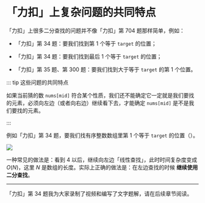 # 「力扣」上复杂问题的共同特点

「力扣」上很多二分查找的问题并不像「力扣」第 704 题那样简单，例如：

+ 「力扣」第 34 题：要我们找到第 1 个等于 `target` 的位置；

+ 「力扣」第 34 题：要我们找到最后 1 个等于 `target` 的位置；
+ 「力扣」第 35 题、第 300 题：要我们找到大于等于 `target` 的第 1 个位置。

::: tip 这些问题的共同特点

如果当前猜的数 `nums[mid]` 符合某个性质，我们还不能确定它一定就是我们要找的元素，必须向左边（或者向右边）继续看下去，才能确定 `nums[mid]` 是不是我们要找的元素。

:::

例如「力扣」第 34 题，要我们找有序整数数组里第 1 个等于 `target` 的位置（）。

![](https://tva1.sinaimg.cn/large/008i3skNgy1gwy4ujzavjj31hc0g2wgv.jpg)

一种常见的做法是：看到 $4$ 以后，继续向左边「线性查找」，此时时间复杂度变成 $O(N)$，这里 $N$ 是数组的长度。实际上正确的做法是：在左边查找的时候 **继续使用二分查找**。

---

「力扣」第 34 题我为大家录制了视频和编写了文字题解，请在后续章节阅读。

<Utterances />